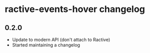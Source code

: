 # ractive-events-hover changelog

## 0.2.0

* Update to modern API (don't attach to Ractive)
* Started maintaining a changelog
